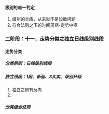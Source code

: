 #### 级别的唯一判定
1. 级别的本质，从来就不是段数问题
2. 符合法则之下的时间周期-走势中枢
### 二阶段：十一，走势分类之独立日线级别线段
#### 走势分类
##### 分类原则：日线级别线段
##### 独立线段：1段、新低、3买卖、级别升级
1. 独立之前有反向
2. 
##### 分类组合法则

